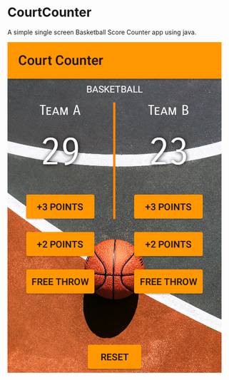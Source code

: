 # CourtCounter
A simple single screen Basketball Score Counter app using java.

![alt text](Screenshot_2018-07-21-17-52-59-1.png "A demo of the app.")
